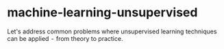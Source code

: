 # machine-learning-unsupervised
Let's address common problems where unsupervised learning techniques can be applied  -  from theory to practice.

